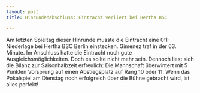 ```yaml
---
layout: post
title: Hinrundenabschluss: Eintracht verliert bei Hertha BSC

---
```


Am letzten Spieltag dieser Hinrunde musste die Eintracht eine 0:1-Niederlage bei Hertha BSC Berlin einstecken. Gimenez traf in der 63. Minute. Im Anschluss hatte die Eintracht noch gute Ausgleichsmöglichkeiten. Doch es sollte nicht mehr sein. Dennoch liest sich die Bilanz zur Saisonhalbzeit erfreulich: Die Mannschaft überwintert mit 5 Punkten Vorsprung auf einen Abstiegsplatz auf Rang 10 oder 11. Wenn das Pokalspiel am Dienstag noch erfolgreich über die Bühne gebracht wird, ist alles perfekt!


